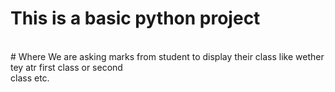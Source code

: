 # This is a basic python project
<br>
# Where We are asking marks from student to display their class like wether tey atr first class or second 
<br>
class etc.
